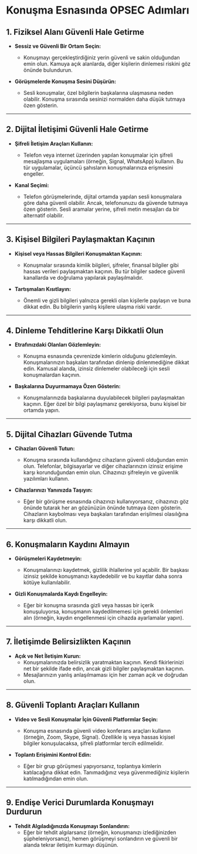 # **Konuşma Esnasında OPSEC Adımları**

## **1. Fiziksel Alanı Güvenli Hale Getirme**
- **Sessiz ve Güvenli Bir Ortam Seçin:**  
  - Konuşmayı gerçekleştirdiğiniz yerin güvenli ve sakin olduğundan emin olun. Kamuya açık alanlarda, diğer kişilerin dinlemesi riskini göz önünde bulundurun.

- **Görüşmelerde Konuşma Sesini Düşürün:**  
  - Sesli konuşmalar, özel bilgilerin başkalarına ulaşmasına neden olabilir. Konuşma sırasında sesinizi normalden daha düşük tutmaya özen gösterin.

---

## **2. Dijital İletişimi Güvenli Hale Getirme**
- **Şifreli İletişim Araçları Kullanın:**  
  - Telefon veya internet üzerinden yapılan konuşmalar için şifreli mesajlaşma uygulamaları (örneğin, Signal, WhatsApp) kullanın. Bu tür uygulamalar, üçüncü şahısların konuşmalarınıza erişmesini engeller.

- **Kanal Seçimi:**  
  - Telefon görüşmelerinde, dijital ortamda yapılan sesli konuşmalara göre daha güvenli olabilir. Ancak, telefonunuzu da güvende tutmaya özen gösterin. Sesli aramalar yerine, şifreli metin mesajları da bir alternatif olabilir.

---

## **3. Kişisel Bilgileri Paylaşmaktan Kaçının**
- **Kişisel veya Hassas Bilgileri Konuşmaktan Kaçının:**  
  - Konuşmalar sırasında kimlik bilgileri, şifreler, finansal bilgiler gibi hassas verileri paylaşmaktan kaçının. Bu tür bilgiler sadece güvenli kanallarda ve doğrulama yapılarak paylaşılmalıdır.

- **Tartışmaları Kısıtlayın:**  
  - Önemli ve gizli bilgileri yalnızca gerekli olan kişilerle paylaşın ve buna dikkat edin. Bu bilgilerin yanlış kişilere ulaşma riski vardır.

---

## **4. Dinleme Tehditlerine Karşı Dikkatli Olun**
- **Etrafınızdaki Olanları Gözlemleyin:**  
  - Konuşma esnasında çevrenizde kimlerin olduğunu gözlemleyin. Konuşmalarınızın başkaları tarafından dinlenip dinlenmediğine dikkat edin. Kamusal alanda, izinsiz dinlemeler olabileceği için sesli konuşmalardan kaçının.

- **Başkalarına Duyurmamaya Özen Gösterin:**  
  - Konuşmalarınızda başkalarına duyulabilecek bilgileri paylaşmaktan kaçının. Eğer özel bir bilgi paylaşmanız gerekiyorsa, bunu kişisel bir ortamda yapın.

---

## **5. Dijital Cihazları Güvende Tutma**
- **Cihazları Güvenli Tutun:**  
  - Konuşma sırasında kullandığınız cihazların güvenli olduğundan emin olun. Telefonlar, bilgisayarlar ve diğer cihazlarınızın izinsiz erişime karşı korunduğundan emin olun. Cihazınızı şifreleyin ve güvenlik yazılımları kullanın.

- **Cihazlarınızı Yanınızda Taşıyın:**  
  - Eğer bir görüşme esnasında cihazınızı kullanıyorsanız, cihazınızı göz önünde tutarak her an gözünüzün önünde tutmaya özen gösterin. Cihazların kaybolması veya başkaları tarafından erişilmesi olasılığına karşı dikkatli olun.

---

## **6. Konuşmaların Kaydını Almayın**
- **Görüşmeleri Kaydetmeyin:**  
  - Konuşmalarınızı kaydetmek, gizlilik ihlallerine yol açabilir. Bir başkası izinsiz şekilde konuşmanızı kaydedebilir ve bu kayıtlar daha sonra kötüye kullanılabilir.

- **Gizli Konuşmalarda Kaydı Engelleyin:**  
  - Eğer bir konuşma sırasında gizli veya hassas bir içerik konuşuluyorsa, konuşmanın kaydedilmemesi için gerekli önlemleri alın (örneğin, kaydın engellenmesi için cihazda ayarlamalar yapın).

---

## **7. İletişimde Belirsizlikten Kaçının**
- **Açık ve Net İletişim Kurun:**  
  - Konuşmalarınızda belirsizlik yaratmaktan kaçının. Kendi fikirlerinizi net bir şekilde ifade edin, ancak gizli bilgiler paylaşmaktan kaçının.  
  - Mesajlarınızın yanlış anlaşılmaması için her zaman açık ve doğrudan olun.

---

## **8. Güvenli Toplantı Araçları Kullanın**
- **Video ve Sesli Konuşmalar İçin Güvenli Platformlar Seçin:**  
  - Konuşma esnasında güvenli video konferans araçları kullanın (örneğin, Zoom, Skype, Signal). Özellikle iş veya hassas kişisel bilgiler konuşulacaksa, şifreli platformlar tercih edilmelidir.

- **Toplantı Erişimini Kontrol Edin:**  
  - Eğer bir grup görüşmesi yapıyorsanız, toplantıya kimlerin katılacağına dikkat edin. Tanımadığınız veya güvenmediğiniz kişilerin katılmadığından emin olun.

---

## **9. Endişe Verici Durumlarda Konuşmayı Durdurun**
- **Tehdit Algıladığınızda Konuşmayı Sonlandırın:**  
  - Eğer bir tehdit algılarsanız (örneğin, konuşmanızı izlediğinizden şüpheleniyorsanız), hemen görüşmeyi sonlandırın ve güvenli bir alanda tekrar iletişim kurmayı düşünün.
